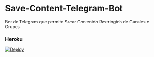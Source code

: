 # Save-Content-Telegram-Bot
Bot de Telegram que permite Sacar Contenido Restringido de Canales o Grupos 
### Heroku
[![Deploy](https://www.herokucdn.com/deploy/button.svg)](https://heroku.com/deploy?template=https://github.com/lolivai/save-content-telegram)
